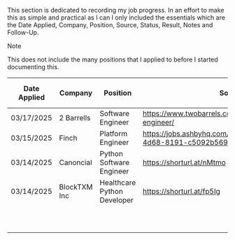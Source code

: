 This section is dedicated to recording my job progress. In an effort to make this as simple and practical as I can I only included the essentials which are the Date Applied, Company, Position, Source, Status, Result, Notes and Follow-Up. 

> [!NOTE]
> This does not include the many positions that I applied to before I started documenting this.



| Date Applied | Company      | Position                    | Source                                                              | Status  | Result   | Notes | Follow-Up | LinkedIn Easy Apply |
| ------------ | ------------ | --------------------------- | ------------------------------------------------------------------- | ------- | -------- | ----- | --------- | ------------------- |
| 03/17/2025   | 2 Barrells   | Software Engineer           | https://www.twobarrels.com/jobs/software/software-engineer/         | Applied |          |       |           |                     |
| 03/15/2025   | Finch        | Platform Engineer           | https://jobs.ashbyhq.com/finch/cb483313-e6dd-4d68-8191-c5092b569151 | Applied | No Offer |       | N/A       |                     |
| 03/14/2025   | Canoncial    | Python Software Engineer    | https://shorturl.at/nMtmo                                           | Applied | No Offer |       | N/A       | Yes                 |
| 03/14/2025   | BlockTXM Inc | Healthcare Python Developer | https://shorturl.at/fp5Ig                                           | Applied |          |       |           | Yes                 |
|              |              |                             |                                                                     |         |          |       |           |                     |
|              |              |                             |                                                                     |         |          |       |           |                     |
|              |              |                             |                                                                     |         |          |       |           |                     |
|              |              |                             |                                                                     |         |          |       |           |                     |
|              |              |                             |                                                                     |         |          |       |           |                     |
|              |              |                             |                                                                     |         |          |       |           |                     |
|              |              |                             |                                                                     |         |          |       |           |                     |
|              |              |                             |                                                                     |         |          |       |           |                     |
|              |              |                             |                                                                     |         |          |       |           |                     |
|              |              |                             |                                                                     |         |          |       |           |                     |
